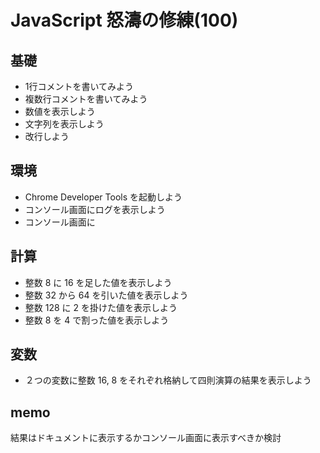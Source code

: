 # JavaScript 怒濤の修練(100)


## 基礎
- 1行コメントを書いてみよう
- 複数行コメントを書いてみよう
- 数値を表示しよう
- 文字列を表示しよう
- 改行しよう

## 環境
- Chrome Developer Tools を起動しよう
- コンソール画面にログを表示しよう
- コンソール画面に

## 計算
- 整数 8 に 16 を足した値を表示しよう
- 整数 32 から 64 を引いた値を表示しよう
- 整数 128 に 2 を掛けた値を表示しよう
- 整数 8 を 4 で割った値を表示しよう

## 変数
- ２つの変数に整数 16, 8 をそれぞれ格納して四則演算の結果を表示しよう





## memo
結果はドキュメントに表示するかコンソール画面に表示すべきか検討

